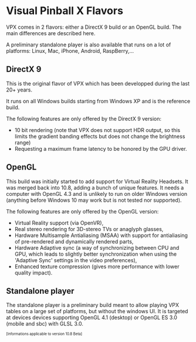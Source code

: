 # Visual Pinball X Flavors

VPX comes in 2 flavors: either a DirectX 9 build or an OpenGL build. The main differences are described here.

A preliminary standalone player is also available that runs on a lot of platforms: Linux, Mac, iPhone, Android, RaspBerry,...

## DirectX 9
This is the original flavor of VPX which has been developped during the last 20+ years.

It runs on all Windows builds starting from Windows XP and is the reference build.

The following features are only offered by the DirectX 9 version:
- 10 bit rendering (note that VPX does not support HDR output, so this limits the gradient banding effects but does not change the brightness range)
- Requesting a maximum frame latency to be honored by the GPU driver.

## OpenGL
This build was initially started to add support for Virtual Reality Headsets. It was merged back into 10.8, adding a bunch of unique features. It needs a computer with OpenGL 4.3 and is unlikely to run on older Windows version (anything before Windows 10 may work but is not tested nor supported).

The following features are only offered by the OpenGL version:
- Virtual Reality support (via OpenVR),
- Real stereo rendering for 3D-stereo TVs or anaglyph glasses,
- Hardware Multisample Antialiasing (MSAA) with support for antialiasing of pre-rendered and dynamically rendered parts,
- Hardware Adaptive sync (a way of synchronizing between CPU and GPU, which leads to slightly better synchronization when using the 'Adaptive Sync' settings in the video preferences),
- Enhanced texture compression (gives more performance with lower quality impact).

## Standalone player
The standalone player is a preliminary build meant to allow playing VPX tables on a large set of platforms, but without the windows UI. It is targeted at devices devices supporting OpenGL 4.1 (desktop) or OpenGL ES 3.0 (mobile and sbc) with GLSL 3.0.

<sub><sup>[Informations applicable to version 10.8 Beta]</sup></sub>
